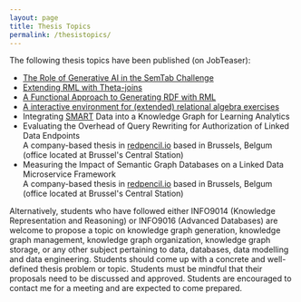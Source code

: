 ```yaml
---
layout: page
title: Thesis Topics
permalink: /thesistopics/
---
```


The following thesis topics have been published (on JobTeaser):

* [The Role of Generative AI in the SemTab Challenge](https://facsa.jobteaser.com/fr/backend/job-offers/7714546f-0562-41ef-8042-5fe1c531184a-university-of-liege-the-role-of-generative-ai-in-the-semtab-challenge)
* [Extending RML with Theta-joins](https://facsa.jobteaser.com/fr/backend/job-offers/db1fd33c-0d7d-4e9f-9b14-8ddeb88d5235-university-of-liege-extending-rml-with-theta-joins)
* [A Functional Approach to Generating RDF with RML](https://facsa.jobteaser.com/fr/backend/job-offers/a6eabeb1-063a-475c-8ab8-57b8e0506395-university-of-liege-a-functional-approach-to-generating-rdf-with-rml)
* [A interactive environment for (extended) relational algebra exercises](https://facsa.jobteaser.com/fr/backend/job-offers/b029055e-3228-4ed8-8e98-54efb1a417e8-university-of-liege-a-interactive-environment-for-extended-relational-algebra-exercises)
* Integrating [SMART](http://smart.uliege.be/) Data into a Knowledge Graph for Learning Analytics
* Evaluating the Overhead of Query Rewriting for Authorization of Linked Data Endpoints <br> A company-based thesis in [redpencil.io](https://redpencil.io/) based in Brussels, Belgum (office located at Brussel's Central Station) 
* Measuring the Impact of Semantic Graph Databases on a Linked Data Microservice Framework <br> A company-based thesis in [redpencil.io](https://redpencil.io/) based in Brussels, Belgum (office located at Brussel's Central Station) 

Alternatively, students who have followed either INFO9014 (Knowledge Representation and Reasoning) or INFO9016 (Advanced Databases) are welcome to propose a topic on knowledge graph generation, knowledge graph management, knowledge graph organization, knowledge graph storage, or any other subject pertaining to data, databases, data modelling and data engineering. Students should come up with a concrete and well-defined thesis problem or topic. Students must be mindful that their proposals need to be discussed and approved. Students are encouraged to contact me for a meeting and are expected to come prepared.
